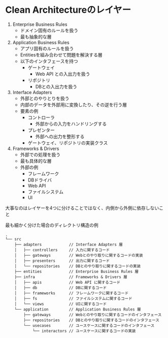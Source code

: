 # Clean Architectureのレイヤー

1. Enterprise Business Rules
    - ドメイン固有のルールを扱う
    - 最も抽象的な層
2. Application Business Rules
    - アプリ固有のルールを扱う
    - Entitiesを組み合わせて問題を解決する層
    - 以下のインタフェースを持つ
        - ゲートウェイ
            - Web API との入出力を扱う
        - リポジトリ
            - DBとの入出力を扱う
3. Interface Adapters
    - 外部とのやりとりを扱う
    - 内部のデータを外部用に変換したり、その逆を行う層
    - 要素の例
        - コントローラ
            - 外部からの入力をハンドリングする
        - プレゼンター
            - 外部への出力を整形する
        - ゲートウェイ、リポジトリの実装クラス
4. Frameworks & Drivers
    - 外部での処理を扱う
    - 最も具体的な層
    - 外部の例
        - フレームワーク
        - DBドライバ
        - Web API
        - ファイルシステム
        - UI

大事なのはレイヤーを4つに分けることではなく、内側から外側に依存しないこと

最も細かく分けた場合のディレクトリ構造の例

```
.
└── src
    ├── adapters            // Interface Adapters 層
    │   ├── controllers     // 入力に関するコード
    │   ├── gateways        // Webとのやり取りに関するコードの実装
    │   ├── presenters      // 出力に関するコード
    │   └── repositories    // DBとのやり取りに関するコードの実装
    ├── entities            // Enterprise Business Rules 層
    ├── infra               // Frameworks & Drivers 層
    │   ├── apis            // Web API に関するコード
    │   ├── db              // DBに関するコード
    │   ├── frameworks      // フレームワークに関するコード
    │   ├── fs              // ファイルシステムに関するコード
    │   └── views           // UIに関するコード
    └── application         // Application Business Rules 層
        ├── gateways        // Webとのやり取りに関するコードのインタフェース
        ├── repositories    // DBとのやり取りに関するコードのインタフェース
        └── usecases        // ユースケースに関するコードのインタフェース
            └── interactors // ユースケースに関するコードの実装
```
